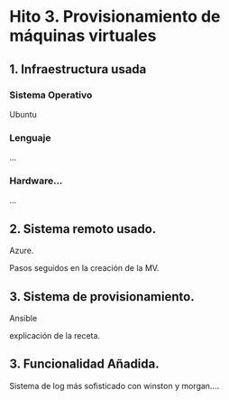 # Hito 3. Provisionamiento de máquinas virtuales


## 1. Infraestructura usada

### Sistema Operativo

Ubuntu

### Lenguaje

...

### Hardware...

...


## 2. Sistema remoto usado.

Azure. 

Pasos seguidos en la creación de la MV.


## 3. Sistema de provisionamiento.

Ansible

explicación de la receta.


## 3. Funcionalidad Añadida.

Sistema de log más sofisticado con winston y morgan....


